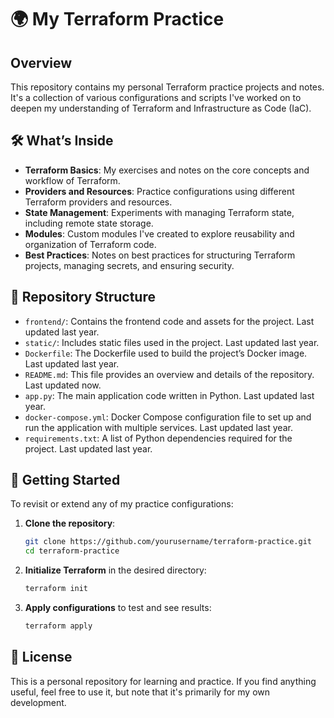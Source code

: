 # 🌍 My Terraform Practice

## Overview

This repository contains my personal Terraform practice projects and notes. It's a collection of various configurations and scripts I've worked on to deepen my understanding of Terraform and Infrastructure as Code (IaC).

## 🛠️ What’s Inside

- **Terraform Basics**: My exercises and notes on the core concepts and workflow of Terraform.
- **Providers and Resources**: Practice configurations using different Terraform providers and resources.
- **State Management**: Experiments with managing Terraform state, including remote state storage.
- **Modules**: Custom modules I've created to explore reusability and organization of Terraform code.
- **Best Practices**: Notes on best practices for structuring Terraform projects, managing secrets, and ensuring security.

## 📂 Repository Structure

- `frontend/`: Contains the frontend code and assets for the project. Last updated last year.
- `static/`: Includes static files used in the project. Last updated last year.
- `Dockerfile`: The Dockerfile used to build the project’s Docker image. Last updated last year.
- `README.md`: This file provides an overview and details of the repository. Last updated now.
- `app.py`: The main application code written in Python. Last updated last year.
- `docker-compose.yml`: Docker Compose configuration file to set up and run the application with multiple services. Last updated last year.
- `requirements.txt`: A list of Python dependencies required for the project. Last updated last year.

## 🚀 Getting Started

To revisit or extend any of my practice configurations:

1. **Clone the repository**:
    ```bash
    git clone https://github.com/yourusername/terraform-practice.git
    cd terraform-practice
    ```

2. **Initialize Terraform** in the desired directory:
    ```bash
    terraform init
    ```

3. **Apply configurations** to test and see results:
    ```bash
    terraform apply
    ```

## 📄 License

This is a personal repository for learning and practice. If you find anything useful, feel free to use it, but note that it's primarily for my own development.

